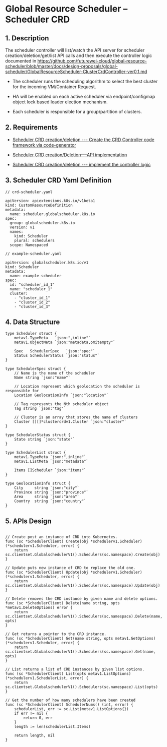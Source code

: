 # Global Resource Scheduler – Scheduler CRD

## 1. Description

The scheduler controller will list/watch the API server for scheduler creation/deletion/get/list API calls and then execute the controller logic documented in https://github.com/futurewei-cloud/global-resource-scheduler/blob/master/docs/design-proposals/global-scheduler/GlobalResourceScheduler-ClusterCrdController-ver0.1.md

-   The scheduler runs the scheduling algorithm to select the best cluster for the incoming VM/Container Request.

-   HA will be enabled on each active scheduler via endpoint/configmap object lock based leader election mechanism.

-   Each scheduler is responsible for a group/partition of clusters.

## 2. Requirements

-   [Scheduler CRD creation/deletion --- Create the CRD Controller code framework via code-generator](https://github.com/futurewei-cloud/global-resource-scheduler/issues/31)

-   [Scheduler CRD creation/Deletion---API implementation](https://github.com/futurewei-cloud/global-resource-scheduler/issues/34)

-   [Scheduler CRD creation/deletion --- implement the controller logic](https://github.com/futurewei-cloud/global-resource-scheduler/issues/33)

## 3. Scheduler CRD Yaml Definition

~~~~~~~~~~~~~~~~~~~~~~~~~~~~~~~~~~~~~~~~~~~~~~~~~~~~~~~~~~~~~~~~~~~~~~~~~~~~~~~~
// crd-scheduler.yaml

apiVersion: apiextensions.k8s.io/v1beta1
kind: CustomResourceDefinition
metadata:
  name: scheduler.globalscheduler.k8s.io
spec:
  group: globalscheduler.k8s.io
  version: v1
  names:
    kind: Scheduler
    plural: schedulers
  scope: Namespaced
~~~~~~~~~~~~~~~~~~~~~~~~~~~~~~~~~~~~~~~~~~~~~~~~~~~~~~~~~~~~~~~~~~~~~~~~~~~~~~~~

~~~~~~~~~~~~~~~~~~~~~~~~~~~~~~~~~~~~~~~~~~~~~~~~~~~~~~~~~~~~~~~~~~~~~~~~~~~~~~~~
// example-scheduler.yaml

apiVersion: globalscheduler.k8s.io/v1
kind: Scheduler
metadata:
  name: example-scheduler
spec:
  id: "scheduler_id_1"
  name: "scheduler_1"
  cluster:
    - "cluster_id_1"
    - "cluster_id_2"
    - "cluster_id_3"
~~~~~~~~~~~~~~~~~~~~~~~~~~~~~~~~~~~~~~~~~~~~~~~~~~~~~~~~~~~~~~~~~~~~~~~~~~~~~~~~

## 4. Data Structure

~~~~~~~~~~~~~~~~~~~~~~~~~~~~~~~~~~~~~~~~~~~~~~~~~~~~~~~~~~~~~~~~~~~~~~~~~~~~~~~~
type Scheduler struct {
	metav1.TypeMeta   `json:",inline"`
	metav1.ObjectMeta `json:"metadata,omitempty"`

	Spec   SchedulerSpec   `json:"spec"`
	Status SchedulerStatus `json:"status"`
}

type SchedulerSpec struct {
	// Name is the name of the scheduler
	Name string `json:"name"`

	// Location represent which geolocation the scheduler is responsible for
	Location GeolocationInfo `json:"location"`

	// Tag represents the Nth scheduler object
	Tag string `json:"tag"`

	// Cluster is an array that stores the name of clusters
	Cluster [][]*clustercrdv1.Cluster `json:"cluster"`
}

type SchedulerStatus struct {
	State string `json:"state"`
}

type SchedulerList struct {
	metav1.TypeMeta `json:",inline"`
	metav1.ListMeta `json:"metadata"`

	Items []Scheduler `json:"items"`
}

type GeolocationInfo struct {
	City     string `json:"city"`
	Province string `json:"province"`
	Area     string `json:"area"`
	Country  string `json:"country"`
}
~~~~~~~~~~~~~~~~~~~~~~~~~~~~~~~~~~~~~~~~~~~~~~~~~~~~~~~~~~~~~~~~~~~~~~~~~~~~~~~~

## 5. APIs Design

~~~~~~~~~~~~~~~~~~~~~~~~~~~~~~~~~~~~~~~~~~~~~~~~~~~~~~~~~~~~~~~~~~~~~~~~~~~~~~~~

// Create post an instance of CRD into Kubernetes.
func (sc *SchedulerClient) Create(obj *schedulerv1.Scheduler) (*schedulerv1.Scheduler, error) {
	return sc.clientset.GlobalschedulerV1().Schedulers(sc.namespace).Create(obj)
}

// Update puts new instance of CRD to replace the old one.
func (sc *SchedulerClient) Update(obj *schedulerv1.Scheduler) (*schedulerv1.Scheduler, error) {
	return sc.clientset.GlobalschedulerV1().Schedulers(sc.namespace).Update(obj)
}

// Delete removes the CRD instance by given name and delete options.
func (sc *SchedulerClient) Delete(name string, opts *metav1.DeleteOptions) error {
	return sc.clientset.GlobalschedulerV1().Schedulers(sc.namespace).Delete(name, opts)
}

// Get returns a pointer to the CRD instance.
func (sc *SchedulerClient) Get(name string, opts metav1.GetOptions) (*schedulerv1.Scheduler, error) {
	return sc.clientset.GlobalschedulerV1().Schedulers(sc.namespace).Get(name, opts)
}

// List returns a list of CRD instances by given list options.
func (sc *SchedulerClient) List(opts metav1.ListOptions) (*schedulerv1.SchedulerList, error) {
	return sc.clientset.GlobalschedulerV1().Schedulers(sc.namespace).List(opts)
}

// Get the number of how many schedulers have been created
func (sc *SchedulerClient) SchedulerNums() (int, error) {
	schedulerList, err := sc.List(metav1.ListOptions{})
	if err != nil {
		return 0, err
	}
	length := len(schedulerList.Items)

	return length, nil
}

~~~~~~~~~~~~~~~~~~~~~~~~~~~~~~~~~~~~~~~~~~~~~~~~~~~~~~~~~~~~~~~~~~~~~~~~~~~~~~~~